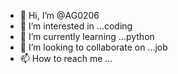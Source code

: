 - 👋 Hi, I’m @AG0206
- 👀 I’m interested in ...coding
- 🌱 I’m currently learning ...python
- 💞️ I’m looking to collaborate on ...job
- 📫 How to reach me ...


<!---
AG0206/AG0206 is a ✨ special ✨ repository because its `README.md` (this file) appears on your GitHub profile.
You can click the Preview link to take a look at your changes.
--->
